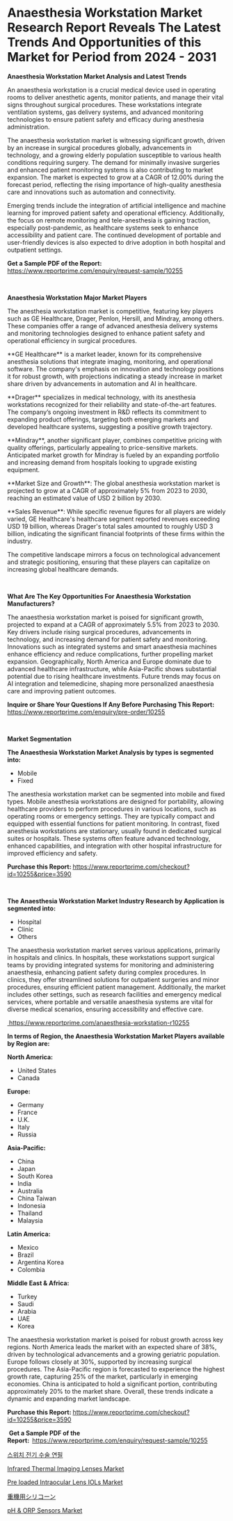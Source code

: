 <p><h1>Anaesthesia Workstation Market Research Report Reveals The Latest Trends And Opportunities of this Market for Period from 2024 - 2031</h1></p><p><strong>Anaesthesia Workstation Market Analysis and Latest Trends</strong></p>
<p><p>An anaesthesia workstation is a crucial medical device used in operating rooms to deliver anesthetic agents, monitor patients, and manage their vital signs throughout surgical procedures. These workstations integrate ventilation systems, gas delivery systems, and advanced monitoring technologies to ensure patient safety and efficacy during anesthesia administration.</p><p>The anaesthesia workstation market is witnessing significant growth, driven by an increase in surgical procedures globally, advancements in technology, and a growing elderly population susceptible to various health conditions requiring surgery. The demand for minimally invasive surgeries and enhanced patient monitoring systems is also contributing to market expansion. The market is expected to grow at a CAGR of 12.00% during the forecast period, reflecting the rising importance of high-quality anesthesia care and innovations such as automation and connectivity.</p><p>Emerging trends include the integration of artificial intelligence and machine learning for improved patient safety and operational efficiency. Additionally, the focus on remote monitoring and tele-anesthesia is gaining traction, especially post-pandemic, as healthcare systems seek to enhance accessibility and patient care. The continued development of portable and user-friendly devices is also expected to drive adoption in both hospital and outpatient settings.</p></p>
<p><strong>Get a Sample PDF of the Report:&nbsp;</strong> <a href="https://www.reportprime.com/enquiry/request-sample/10255">https://www.reportprime.com/enquiry/request-sample/10255</a></p>
<p>&nbsp;</p>
<p><strong>Anaesthesia Workstation Major Market Players</strong></p>
<p><p>The anesthesia workstation market is competitive, featuring key players such as GE Healthcare, Drager, Penlon, Hersill, and Mindray, among others. These companies offer a range of advanced anesthesia delivery systems and monitoring technologies designed to enhance patient safety and operational efficiency in surgical procedures.</p><p>**GE Healthcare** is a market leader, known for its comprehensive anesthesia solutions that integrate imaging, monitoring, and operational software. The company's emphasis on innovation and technology positions it for robust growth, with projections indicating a steady increase in market share driven by advancements in automation and AI in healthcare.</p><p>**Drager** specializes in medical technology, with its anesthesia workstations recognized for their reliability and state-of-the-art features. The company’s ongoing investment in R&D reflects its commitment to expanding product offerings, targeting both emerging markets and developed healthcare systems, suggesting a positive growth trajectory.</p><p>**Mindray**, another significant player, combines competitive pricing with quality offerings, particularly appealing to price-sensitive markets. Anticipated market growth for Mindray is fueled by an expanding portfolio and increasing demand from hospitals looking to upgrade existing equipment.</p><p>**Market Size and Growth**: The global anesthesia workstation market is projected to grow at a CAGR of approximately 5% from 2023 to 2030, reaching an estimated value of USD 2 billion by 2030. </p><p>**Sales Revenue**: While specific revenue figures for all players are widely varied, GE Healthcare's healthcare segment reported revenues exceeding USD 19 billion, whereas Drager's total sales amounted to roughly USD 3 billion, indicating the significant financial footprints of these firms within the industry.</p><p>The competitive landscape mirrors a focus on technological advancement and strategic positioning, ensuring that these players can capitalize on increasing global healthcare demands.</p></p>
<p>&nbsp;</p>
<p><strong>What Are The Key Opportunities For Anaesthesia Workstation Manufacturers?</strong></p>
<p><p>The anaesthesia workstation market is poised for significant growth, projected to expand at a CAGR of approximately 5.5% from 2023 to 2030. Key drivers include rising surgical procedures, advancements in technology, and increasing demand for patient safety and monitoring. Innovations such as integrated systems and smart anaesthesia machines enhance efficiency and reduce complications, further propelling market expansion. Geographically, North America and Europe dominate due to advanced healthcare infrastructure, while Asia-Pacific shows substantial potential due to rising healthcare investments. Future trends may focus on AI integration and telemedicine, shaping more personalized anaesthesia care and improving patient outcomes.</p></p>
<p><strong>Inquire or Share Your Questions If Any Before Purchasing This Report:</strong> <a href="https://www.reportprime.com/enquiry/pre-order/10255">https://www.reportprime.com/enquiry/pre-order/10255</a></p>
<p>&nbsp;</p>
<p><strong>Market Segmentation</strong></p>
<p><strong>The Anaesthesia Workstation Market Analysis by types is segmented into:</strong></p>
<p><ul><li>Mobile</li><li>Fixed</li></ul></p>
<p><p>The anesthesia workstation market can be segmented into mobile and fixed types. Mobile anesthesia workstations are designed for portability, allowing healthcare providers to perform procedures in various locations, such as operating rooms or emergency settings. They are typically compact and equipped with essential functions for patient monitoring. In contrast, fixed anesthesia workstations are stationary, usually found in dedicated surgical suites or hospitals. These systems often feature advanced technology, enhanced capabilities, and integration with other hospital infrastructure for improved efficiency and safety.</p></p>
<p><strong>Purchase this Report:&nbsp;</strong><a href="https://www.reportprime.com/checkout?id=10255&price=3590">https://www.reportprime.com/checkout?id=10255&price=3590</a></p>
<p>&nbsp;</p>
<p><strong>The Anaesthesia Workstation Market Industry Research by Application is segmented into:</strong></p>
<p><ul><li>Hospital</li><li>Clinic</li><li>Others</li></ul></p>
<p><p>The anaesthesia workstation market serves various applications, primarily in hospitals and clinics. In hospitals, these workstations support surgical teams by providing integrated systems for monitoring and administering anaesthesia, enhancing patient safety during complex procedures. In clinics, they offer streamlined solutions for outpatient surgeries and minor procedures, ensuring efficient patient management. Additionally, the market includes other settings, such as research facilities and emergency medical services, where portable and versatile anaesthesia systems are vital for diverse medical scenarios, ensuring accessibility and effective care.</p></p>
<p><a href="https://www.reportprime.com/anaesthesia-workstation-r10255">&nbsp;https://www.reportprime.com/anaesthesia-workstation-r10255</a></p>
<p><strong>In terms of Region, the Anaesthesia Workstation Market Players available by Region are:</strong></p>
<p>
    <p> <strong> North America: </strong>
        <ul>
            <li>United States</li>
            <li>Canada</li>
        </ul>
        </p> 
    <p> <strong> Europe: </strong>
        <ul>
            <li>Germany</li>
            <li>France</li>
            <li>U.K.</li>
            <li>Italy</li>
            <li>Russia</li>
        </ul>
        </p> 
    <p> <strong> Asia-Pacific: </strong>
        <ul>
            <li>China</li>
            <li>Japan</li>
            <li>South Korea</li>
            <li>India</li>
            <li>Australia</li>
            <li>China Taiwan</li>
            <li>Indonesia</li>
            <li>Thailand</li>
            <li>Malaysia</li>
        </ul>
        </p> 
    <p> <strong> Latin America: </strong>
        <ul>
            <li>Mexico</li>
            <li>Brazil</li>
            <li>Argentina Korea</li>
            <li>Colombia</li>
        </ul>
        </p> 
    <p> <strong> Middle East & Africa: </strong>
        <ul>
            <li>Turkey</li>
            <li>Saudi</li>
            <li>Arabia</li>
            <li>UAE</li>
            <li>Korea</li>
        </ul>
    </p>
    </p>
<p><p>The anaesthesia workstation market is poised for robust growth across key regions. North America leads the market with an expected share of 38%, driven by technological advancements and a growing geriatric population. Europe follows closely at 30%, supported by increasing surgical procedures. The Asia-Pacific region is forecasted to experience the highest growth rate, capturing 25% of the market, particularly in emerging economies. China is anticipated to hold a significant portion, contributing approximately 20% to the market share. Overall, these trends indicate a dynamic and expanding market landscape.</p></p>
<p><strong>Purchase this Report: </strong><a href="https://www.reportprime.com/checkout?id=10255&price=3590">https://www.reportprime.com/checkout?id=10255&price=3590</a></p>
<p>&nbsp;<strong>Get a Sample PDF of the Report:&nbsp;&nbsp;</strong><a href="https://www.reportprime.com/enquiry/request-sample/10255">https://www.reportprime.com/enquiry/request-sample/10255</a></p>
<p><strong></strong></p>
<p><p><a href="https://medium.com/@kelvinfeenrey98677/%EC%8B%A0%ED%9D%A5-%EC%8A%A4%EC%9C%84%EC%B9%98-%EC%A0%84%EA%B8%B0%EC%88%98%EC%88%A0-%ED%8E%9C-%EC%8B%9C%EC%9E%A5-%EA%B8%B0%ED%9A%8C-2024%EB%85%84%EB%B6%80%ED%84%B0-2031%EB%85%84%EA%B9%8C%EC%A7%80%EC%9D%98-%ED%88%AC%EC%9E%90%EC%9E%90-%EB%B0%8F-%EC%9D%B4%ED%95%B4%EA%B4%80%EA%B3%84%EC%9E%90%EB%A5%BC-%EC%9C%84%ED%95%9C-%EC%8B%9C%EC%9E%A5-%EB%B6%84%EC%84%9D-%EC%A0%84%EB%A7%9D-e7694a219b0f">스위치 전기 수술 연필</a></p><p><a href="https://issuu.com/reportprime-2/docs/infrared-thermal-imaging-lenses-mar_103be4c3d1be9e">Infrared Thermal Imaging Lenses Market</a></p><p><a href="https://github.com/RunaHaque64/Market-Research-Report-List-1/blob/main/pre-loaded-intraocular-lens-iols-market.md">Pre loaded Intraocular Lens IOLs Market</a></p><p><a href="https://medium.com/@royfoote921/silicone-in-heavy-machinery-market-%E3%81%AE%E3%82%B0%E3%83%AD%E3%83%BC%E3%83%90%E3%83%AB%E5%B8%82%E5%A0%B4%E6%A6%82%E8%A6%81%E3%81%AF-%E4%B8%96%E7%95%8C%E3%81%8A%E3%82%88%E3%81%B3%E4%B8%BB%E8%A6%81%E5%B8%82%E5%A0%B4%E3%81%AB%E3%81%8A%E3%81%91%E3%82%8B%E6%A5%AD%E7%95%8C%E3%81%AB%E5%BD%B1%E9%9F%BF%E3%82%92%E4%B8%8E%E3%81%88%E3%82%8B%E4%B8%BB%E8%A6%81%E3%81%AA%E3%83%88%E3%83%AC%E3%83%B3%E3%83%89%E3%81%AB%E3%81%A4%E3%81%84%E3%81%A6-%E7%8B%AC%E8%87%AA%E3%81%AE%E8%A6%96%E7%82%B9%E3%82%92%E6%8F%90%E4%BE%9B%E3%81%97%E3%81%BE%E3%81%99-e73fd0046ea1?postPublishedType=initial">重機用シリコーン</a></p><p><a href="https://medium.com/@marisolking1/the-ph-orp-sensors-market-insights-report-offers-an-in-depth-and-thorough-analysis-of-the-c81de0db1571">pH & ORP Sensors Market</a></p></p>